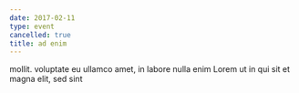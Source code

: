 ```yaml
---
date: 2017-02-11
type: event
cancelled: true
title: ad enim
---
```

mollit. voluptate eu ullamco amet, in labore nulla enim Lorem ut in qui sit et magna elit, sed sint